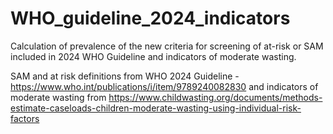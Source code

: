 # WHO_guideline_2024_indicators
Calculation of prevalence of the new criteria for screening of at-risk or SAM included in 2024 WHO Guideline and indicators of moderate wasting. 

SAM and at risk definitions from WHO 2024 Guideline -https://www.who.int/publications/i/item/9789240082830
and indicators of moderate wasting from https://www.childwasting.org/documents/methods-estimate-caseloads-children-moderate-wasting-using-individual-risk-factors
